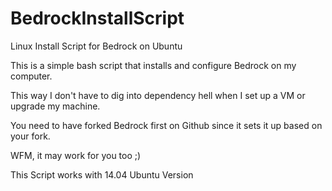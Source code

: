 BedrockInstallScript
====================

Linux Install Script for Bedrock on Ubuntu

This is a simple bash script that installs and configure Bedrock on my computer.

This way I don't have to dig into dependency hell when I set up a VM or upgrade my machine.

You need to have forked Bedrock first on Github since it sets it up based on your fork.

WFM, it may work for you too ;)

This Script works with 14.04 Ubuntu Version 
